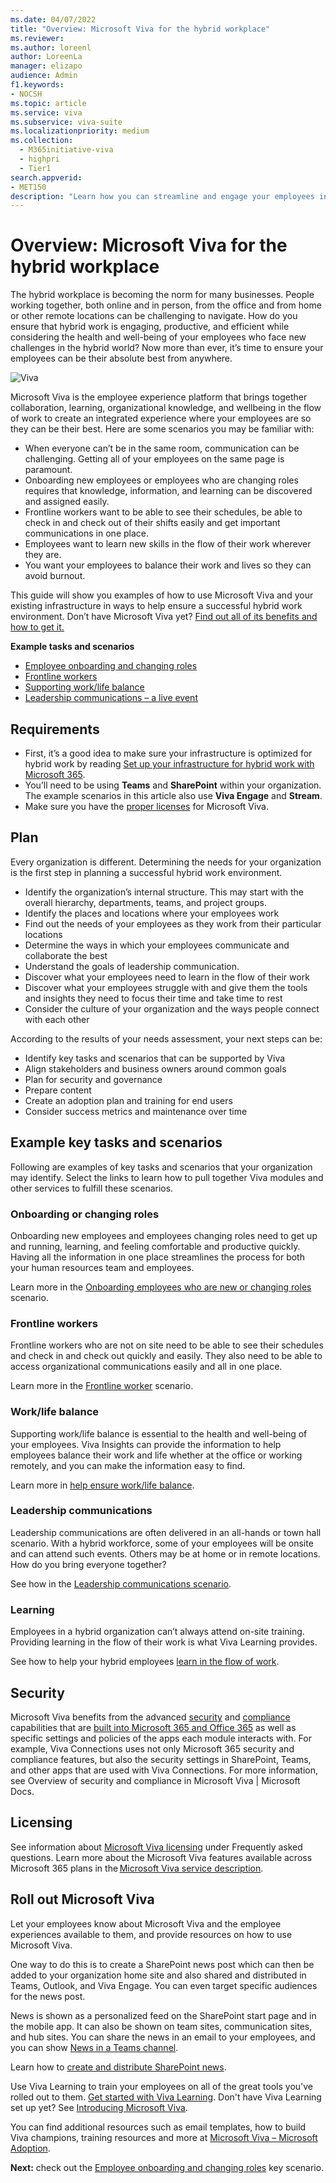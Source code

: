```yaml
---
ms.date: 04/07/2022
title: "Overview: Microsoft Viva for the hybrid workplace"
ms.reviewer: 
ms.author: loreenl
author: LoreenLa
manager: elizapo
audience: Admin
f1.keywords:
- NOCSH
ms.topic: article
ms.service: viva
ms.subservice: viva-suite
ms.localizationpriority: medium
ms.collection:
  - M365initiative-viva
  - highpri
  - Tier1
search.appverid:
- MET150
description: "Learn how you can streamline and engage your employees in a hybrid workplace with the help of Microsoft Viva."
---
```


# Overview: Microsoft Viva for the hybrid workplace
The hybrid workplace is becoming the norm for many businesses. People working together, both online and in person, from the office and from home or other remote locations can be challenging to navigate. How do you ensure that hybrid work is engaging, productive, and efficient while considering the health and well-being of your employees who face new challenges in the hybrid world? Now more than ever, it’s time to ensure your employees can be their absolute best from anywhere.

![Viva](../media/connections/vc-hero2.png)

Microsoft Viva is the employee experience platform that brings together collaboration, learning, organizational knowledge, and wellbeing in the flow of work to create an integrated experience where your employees are so they can be their best. Here are some scenarios you may be familiar with:

- When everyone can’t be in the same room, communication can be challenging. Getting all of your employees on the same page is paramount.
- Onboarding new employees or employees who are changing roles requires that knowledge, information, and learning can be discovered and assigned easily.
- Frontline workers want to be able to see their schedules, be able to check in and check out of their shifts easily and get important communications in one place.
- Employees want to learn new skills in the flow of their work wherever they are.
- You want your employees to balance their work and lives so they can avoid burnout.


This guide will show you examples of how to use Microsoft Viva and your existing infrastructure in ways to help ensure a successful hybrid work environment.
Don’t have Microsoft Viva yet? [Find out all of its benefits and how to get it.](https://www.microsoft.com/en-us/microsoft-viva)

**Example tasks and scenarios**

- [Employee onboarding and changing roles](#onboarding-or-changing-roles)
- [Frontline workers](#frontline-workers)
- [Supporting work/life balance](#worklife-balance)
- [Leadership communications  – a live event](#leadership-communications)

## Requirements
- First, it’s a good idea to make sure your infrastructure is optimized for hybrid work by reading [Set up your infrastructure for hybrid work with Microsoft 365](/microsoft-365/solutions/empower-people-to-work-remotely).
- You’ll need to be using **Teams** and **SharePoint** within your organization. The example scenarios in this article also use **Viva Engage** and **Stream**. 
- Make sure you have the [proper licenses](#licensing) for Microsoft Viva.

## Plan

Every organization is different. Determining the needs for your organization is the first step in planning a successful hybrid work environment. 

- Identify the organization’s internal structure. This may start with the overall hierarchy, departments, teams, and project groups.
- Identify the places and locations where your employees work
- Find out the needs of your employees as they work from their particular locations
- Determine the ways in which your employees communicate and collaborate the best
- Understand the goals of leadership communication.
- Discover what your employees need to learn in the flow of their work
- Discover what your employees struggle with and give them the tools and insights they need to focus their time and take time to rest
- Consider the culture of your organization and the ways people connect with each other

According to the results of your needs assessment, your next steps can be:
- Identify key tasks and scenarios that can be supported by Viva
- Align stakeholders and business owners around common goals
- Plan for security and governance
- Prepare content
- Create an adoption plan and training for end users
- Consider success metrics and maintenance over time

## Example key tasks and scenarios
Following are examples of key tasks and scenarios that your organization may identify. Select the links to learn how to pull together Viva modules and other services to fulfill these scenarios.

### Onboarding or changing roles
Onboarding new employees and employees changing roles need to get up and running, learning, and feeling comfortable and productive quickly. Having all the information in one place streamlines the process for both your human resources team and employees.

Learn more in the [Onboarding employees who are new or changing roles](/viva/solutions/viva-onboard-change-roles) scenario.

### Frontline workers
Frontline workers who are not on site need to be able to see their schedules and check in and check out quickly and easily. They also need to be able to access organizational communications easily and all in one place.

Learn more in the [Frontline worker](/viva/solutions/viva-front-line-workers) scenario.

### Work/life balance
Supporting work/life balance is essential to the health and well-being of your employees. Viva Insights can provide the information to help employees balance their work and life whether at the office or working remotely, and you can make the information easy to find.

Learn more in [help ensure work/life balance](/Viva/solutions/viva-work-life-balance).


### Leadership communications
Leadership communications are often delivered in an all-hands or town hall scenario. With a hybrid workforce, some of your employees will be onsite and can attend such events. Others may be at home or in remote locations. How do you bring everyone together?

See how in the [Leadership communications scenario](/Viva/solutions/viva-leadership-communications).


### Learning

Employees in a hybrid organization can’t always attend on-site training. Providing learning in the flow of their work is what Viva Learning provides.

See how to help your hybrid employees [learn in the flow of work](/viva/solutions/incorporate-learning).


## Security
Microsoft Viva benefits from the advanced [security](/microsoft-365/security/microsoft-365-zero-trust) and [compliance](/microsoft-365/compliance/compliance-quick-tasks) capabilities that are [built into Microsoft 365 and Office 365](/microsoft-365/security) as well as specific settings and policies of the apps each module interacts with. For example, Viva Connections uses not only Microsoft 365 security and compliance features, but also the security settings in SharePoint, Teams, and other apps that are used with Viva Connections. For more information,  see Overview of security and compliance in Microsoft Viva | Microsoft Docs.



## Licensing
See information about [Microsoft Viva licensing](https://www.microsoft.com/microsoft-viva/pricing) under Frequently asked questions. Learn more about the Microsoft Viva features available across Microsoft 365 plans in the [Microsoft Viva service description](/office365/servicedescriptions/microsoft-viva-service-description).

## Roll out Microsoft Viva 
Let your employees know about Microsoft Viva and the employee experiences available to them, and provide resources on how to use Microsoft Viva.

One way to do this is to create a SharePoint news post which can then be added to your organization home site and also shared and distributed in Teams, Outlook, and Viva Engage. You can even target specific audiences for the news post. 

News is shown as a personalized feed on the SharePoint start page and in the mobile app. It can also be shown on team sites, communication sites, and hub sites. You can share the news in an email to your employees, and you can show [News in a Teams channel](https://support.microsoft.com/office/add-team-site-news-in-a-teams-channel-743607c0-9510-414b-8aab-1ae9ef5d3f49). 

Learn how to [create and distribute SharePoint news](https://support.microsoft.com/office/sharepoint-news-help-80e479c2-f4bb-4962-bbde-6b417112a20b).

Use Viva Learning to train your employees on all of the great tools you've rolled out to them. [Get started with Viva Learning](/viva/learning/overview-viva-learning). Don't have Viva Learning set up yet? See [Introducing Microsoft Viva](/viva/learning/set-up-viva-learning).

You can find additional resources such as email templates, how to build Viva champions, training resources and more at [Microsoft Viva – Microsoft Adoption](https://adoption.microsoft.com/viva/).

**Next:** check out the [Employee onboarding and changing roles](/Viva/solutions/viva-onboarding-changing-roles) key scenario.
